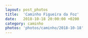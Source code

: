 ```yaml
---
layout: post_photos
title:  'Caminho Figueira da Foz'
date:   2018-10-18 20:00:00 +0200
category: caminho
photos: 'photos/caminho/2018-10-18'
---
```


